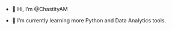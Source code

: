 - 👋 Hi, I’m @ChastityAM

- 🌱 I’m currently learning more Python and Data Analytics tools.

<!---
ChastityAM/ChastityAM is a ✨ special ✨ repository because its `README.md` (this file) appears on your GitHub profile.
You can click the Preview link to take a look at your changes.
--->

